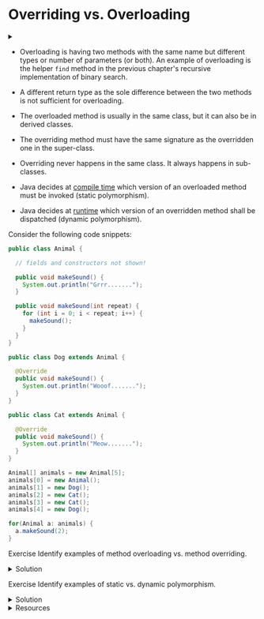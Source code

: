 # Overriding vs. Overloading

<div id="outcomes"><details><summary></summary>

* Distinguish **method overloading** from **method overriding**.

</details></div>


* Overloading is having two methods with the same name but different types or number of parameters (or both). An example of overloading is the helper `find` method in the previous chapter's recursive implementation of binary search.
 
* A different return type as the sole difference between the two methods is not sufficient for overloading. 

* The overloaded method is usually in the same class, but it can also be in derived classes. 

* The overriding method must have the same signature as the overridden one in the super-class. 

* Overriding never happens in the same class. It always happens in sub-classes. 

<div class="note">

* Java decides at <u>compile time</u> which version of an overloaded method must be invoked (static polymorphism). 

* Java decides at <u>runtime</u> which version of an overridden method shall be dispatched (dynamic polymorphism).

</div>

Consider the following code snippets:

```java
public class Animal {

  // fields and constructors not shown!

  public void makeSound() {
    System.out.println("Grrr.......");
  }

  public void makeSound(int repeat) {
    for (int i = 0; i < repeat; i++) {
      makeSound();
    }
  }
}
```

```java
public class Dog extends Animal {

  @Override
  public void makeSound() {
    System.out.println("Wooof.......");
  }
}
```

```java
public class Cat extends Animal {

  @Override
  public void makeSound() {
    System.out.println("Meow.......");
  }
}
```

```java
Animal[] animals = new Animal[5];
animals[0] = new Animal();
animals[1] = new Dog();
animals[2] = new Cat();
animals[3] = new Cat();
animals[4] = new Dog();

for(Animal a: animals) {
  a.makeSound(2);
}
```

<span class="tag">Exercise</span> Identify examples of method overloading vs. method overriding.

<details class="solution" data-release="Sep 1, 2023 17:00:00">
<summary>Solution</summary>

The `makeSound` method is overloaded in the `Animal` class, and it is overridden in the `Dog` and the `Cat` classes.

</details>


<span class="tag">Exercise</span> Identify examples of static vs. dynamic polymorphism.

<details class="solution" data-release="Sep 1, 2023 17:00:00">
<summary>Solution</summary>

* Static polymorphism: objects of (actual) type `Dog` and `Cat` are stored in an array with a declared type of `Animal`.

* Dynamic polymorphism: `makeSound(2)` inside the for-loop will need to call to overloaded `makeSound` (without argument). During runtime, the dispatch of `makeSound` will be based on the actual type of the Animal object `a`.

</details>

<details class="resource">
<summary>Resources</summary>

* JavaPractices [Overloading can be tricky](http://www.javapractices.com/topic/TopicAction.do?Id=119).

</details>
